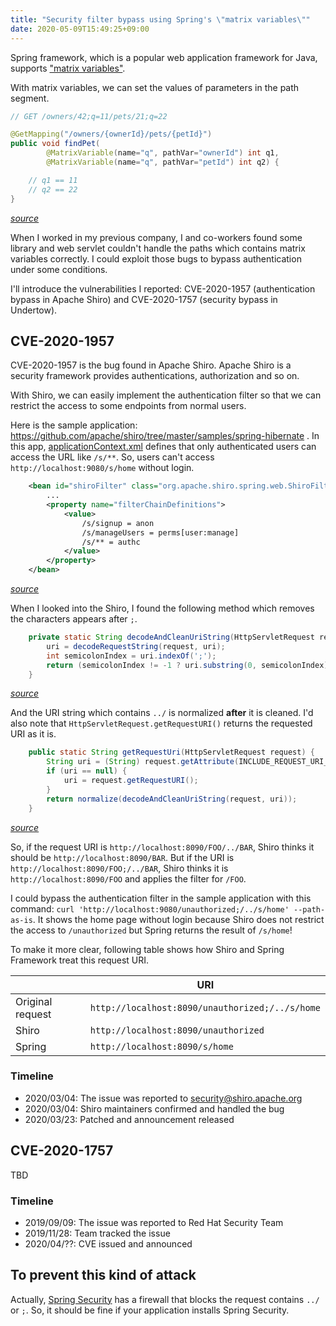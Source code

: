```yaml
---
title: "Security filter bypass using Spring's \"matrix variables\""
date: 2020-05-09T15:49:25+09:00
---
```


Spring framework, which is a popular web application framework for Java, supports ["matrix variables"](https://docs.spring.io/spring/docs/current/spring-framework-reference/web.html#mvc-ann-matrix-variables).

With matrix variables, we can set the values of parameters in the path segment.

```java
// GET /owners/42;q=11/pets/21;q=22

@GetMapping("/owners/{ownerId}/pets/{petId}")
public void findPet(
        @MatrixVariable(name="q", pathVar="ownerId") int q1,
        @MatrixVariable(name="q", pathVar="petId") int q2) {

    // q1 == 11
    // q2 == 22
}
```
*[source](https://docs.spring.io/spring/docs/current/spring-framework-reference/web.html#mvc-ann-matrix-variables)*

When I worked in my previous company, I and co-workers found some library and web servlet couldn't handle the paths which contains matrix variables correctly.
I could exploit those bugs to bypass authentication under some conditions.

I'll introduce the vulnerabilities I reported: CVE-2020-1957 (authentication bypass in Apache Shiro) and CVE-2020-1757 (security bypass in Undertow).

## CVE-2020-1957

CVE-2020-1957 is the bug found in Apache Shiro.
Apache Shiro is a security framework provides authentications, authorization and so on.

With Shiro, we can easily implement the authentication filter so that we can restrict the access to some endpoints from normal users.

Here is the sample application: <https://github.com/apache/shiro/tree/master/samples/spring-hibernate> .
In this app, [applicationContext.xml](https://github.com/apache/shiro/blob/2e297858be85ffe95b9d2066dd6287643b32b492/samples/spring-hibernate/src/main/webapp/WEB-INF/applicationContext.xml) defines that only authenticated users can access the URL like `/s/**`. So, users can't access `http://localhost:9080/s/home` without login.
```xml
    <bean id="shiroFilter" class="org.apache.shiro.spring.web.ShiroFilterFactoryBean">
        ...
        <property name="filterChainDefinitions">
            <value>
                /s/signup = anon
                /s/manageUsers = perms[user:manage]
                /s/** = authc
            </value>
        </property>
    </bean>
```
*[source](https://github.com/apache/shiro/blob/2e297858be85ffe95b9d2066dd6287643b32b492/samples/spring-hibernate/src/main/webapp/WEB-INF/applicationContext.xml#L123)*

When I looked into the Shiro, I found the following method which removes the characters appears after `;`.

```java
    private static String decodeAndCleanUriString(HttpServletRequest request, String uri) {
        uri = decodeRequestString(request, uri);
        int semicolonIndex = uri.indexOf(';');
        return (semicolonIndex != -1 ? uri.substring(0, semicolonIndex) : uri);
    }
```
*[source](https://github.com/apache/shiro/blob/fa1686d0a9fc5914e8dfc6eb92d82c6e4f12be41/web/src/main/java/org/apache/shiro/web/util/WebUtils.java#L234)*

And the URI string which contains `../` is normalized **after** it is cleaned. I'd also note that `HttpServletRequest.getRequestURI()` returns the requested URI as it is.
```java
    public static String getRequestUri(HttpServletRequest request) {
        String uri = (String) request.getAttribute(INCLUDE_REQUEST_URI_ATTRIBUTE);
        if (uri == null) {
            uri = request.getRequestURI();
        }
        return normalize(decodeAndCleanUriString(request, uri));
    }
```
*[source](https://github.com/apache/shiro/blob/fa1686d0a9fc5914e8dfc6eb92d82c6e4f12be41/web/src/main/java/org/apache/shiro/web/util/WebUtils.java#L141)*

So, if the request URI is `http://localhost:8090/FOO/../BAR`, Shiro thinks it should be `http://localhost:8090/BAR`. But if the URI is `http://localhost:8090/FOO;/../BAR`, Shiro thinks it is `http://localhost:8090/FOO` and applies the filter for `/FOO`.

I could bypass the authentication filter in the sample application with this command: `curl 'http://localhost:9080/unauthorized;/../s/home' --path-as-is`. It shows the home page without login because Shiro does not restrict the access to `/unauthorized` but Spring returns the result of `/s/home`!

To make it more clear, following table shows how Shiro and Spring Framework treat this request URI.

||URI|
| ------------- | ------------- |
|Original request|`http://localhost:8090/unauthorized;/../s/home`|
|Shiro|`http://localhost:8090/unauthorized`|
|Spring|`http://localhost:8090/s/home`|

### Timeline

- 2020/03/04: The issue was reported to security@shiro.apache.org
- 2020/03/04: Shiro maintainers confirmed and handled the bug
- 2020/03/23: Patched and announcement released

## CVE-2020-1757

TBD

### Timeline

- 2019/09/09: The issue was reported to Red Hat Security Team
- 2019/11/28: Team tracked the issue
- 2020/04/??: CVE issued and announced

## To prevent this kind of attack

Actually, [Spring Security](https://spring.io/projects/spring-security) has a firewall that blocks the request contains `../` or `;`.
So, it should be fine if your application installs Spring Security.